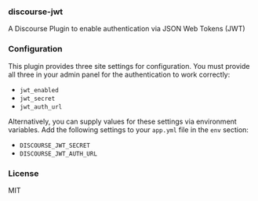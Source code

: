 ### discourse-jwt

A Discourse Plugin to enable authentication via JSON Web Tokens (JWT)

### Configuration

This plugin provides three site settings for configuration. You must provide all three in your admin panel for the authentication to work correctly:

- `jwt_enabled`
- `jwt_secret`
- `jwt_auth_url`

Alternatively, you can supply values for these settings via environment variables. Add the following settings to your `app.yml` file in the `env` section:

- `DISCOURSE_JWT_SECRET`
- `DISCOURSE_JWT_AUTH_URL`

### License

MIT

